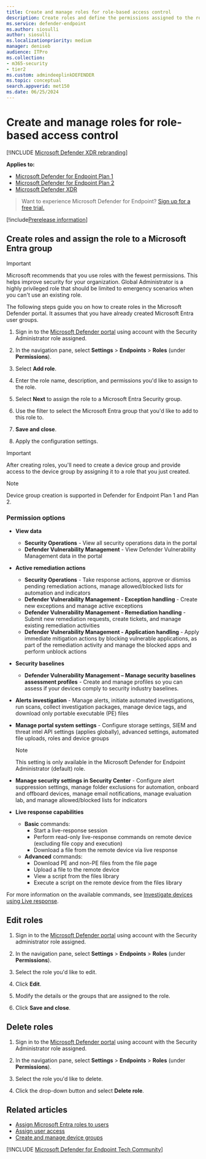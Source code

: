 ```yaml
---
title: Create and manage roles for role-based access control
description: Create roles and define the permissions assigned to the role as part of the role-based access control implementation in the Microsoft Defender XDR
ms.service: defender-endpoint
ms.author: siosulli
author: siosulli
ms.localizationpriority: medium
manager: deniseb
audience: ITPro
ms.collection: 
- m365-security
- tier2
ms.custom: admindeeplinkDEFENDER
ms.topic: conceptual
search.appverid: met150
ms.date: 06/25/2024
---
```


# Create and manage roles for role-based access control

[!INCLUDE [Microsoft Defender XDR rebranding](../includes/microsoft-defender.md)]

**Applies to:**

- [Microsoft Defender for Endpoint Plan 1](microsoft-defender-endpoint.md)
- [Microsoft Defender for Endpoint Plan 2](microsoft-defender-endpoint.md)
- [Microsoft Defender XDR](/defender-xdr)

> Want to experience Microsoft Defender for Endpoint? [Sign up for a free trial.](https://signup.microsoft.com/create-account/signup?products=7f379fee-c4f9-4278-b0a1-e4c8c2fcdf7e&ru=https://aka.ms/MDEp2OpenTrial?ocid=docs-wdatp-roles-abovefoldlink)

[!include[Prerelease information](../includes/prerelease.md)]

<a name='create-roles-and-assign-the-role-to-an-azure-active-directory-group'></a>

## Create roles and assign the role to a Microsoft Entra group

> [!IMPORTANT]
> Microsoft recommends that you use roles with the fewest permissions. This helps improve security for your organization. Global Administrator is a highly privileged role that should be limited to emergency scenarios when you can't use an existing role.

The following steps guide you on how to create roles in the Microsoft Defender portal. It assumes that you have already created Microsoft Entra user groups.

1. Sign in to the <a href="https://go.microsoft.com/fwlink/p/?linkid=2077139" target="_blank">Microsoft Defender portal</a> using account with the Security Administrator role assigned.

2. In the navigation pane, select **Settings** \> **Endpoints** \> **Roles** (under **Permissions**).

3. Select **Add role**.

4. Enter the role name, description, and permissions you'd like to assign to the role.

5. Select **Next** to assign the role to a Microsoft Entra Security group.

6. Use the filter to select the Microsoft Entra group that you'd like to add to this role to.

7. **Save and close**.

8. Apply the configuration settings.

> [!IMPORTANT]
> After creating roles, you'll need to create a device group and provide access to the device group by assigning it to a role that you just created.

> [!NOTE]
> Device group creation is supported in Defender for Endpoint Plan 1 and Plan 2.

### Permission options

- **View data**
  - **Security Operations** - View all security operations data in the portal
  - **Defender Vulnerability Management** - View Defender Vulnerability Management data in the portal

- **Active remediation actions**
  - **Security Operations** - Take response actions, approve or dismiss pending remediation actions, manage allowed/blocked lists for automation and indicators
  - **Defender Vulnerability Management - Exception handling** - Create new exceptions and manage active exceptions
  - **Defender Vulnerability Management - Remediation handling** - Submit new remediation requests, create tickets, and manage existing remediation activities
  - **Defender Vulnerability Management - Application handling** - Apply immediate mitigation actions by blocking vulnerable applications, as part of the remediation activity and manage the blocked apps and perform unblock actions

- **Security baselines**
  - **Defender Vulnerability Management – Manage security baselines assessment profiles** - Create and manage profiles so you can assess if your devices comply to security industry baselines.

- **Alerts investigation** - Manage alerts, initiate automated investigations, run scans, collect investigation packages, manage device tags, and download only portable executable (PE) files

- **Manage portal system settings** - Configure storage settings, SIEM and threat intel API settings (applies globally), advanced settings, automated file uploads, roles and device groups

    > [!NOTE]
    > This setting is only available in the Microsoft Defender for Endpoint Administrator (default) role.

- **Manage security settings in Security Center** - Configure alert suppression settings, manage folder exclusions for automation, onboard and offboard devices, manage email notifications, manage evaluation lab, and manage allowed/blocked lists for indicators

- **Live response capabilities**
  - **Basic** commands:
    - Start a live-response session
    - Perform read-only live-response commands on remote device (excluding file copy and execution)
    - Download a file from the remote device via live response
  - **Advanced** commands:
    - Download PE and non-PE files from the file page
    - Upload a file to the remote device
    - View a script from the files library
    - Execute a script on the remote device from the files library

For more information on the available commands, see [Investigate devices using Live response](live-response.md).

## Edit roles

1. Sign in to the <a href="https://go.microsoft.com/fwlink/p/?linkid=2077139" target="_blank">Microsoft Defender portal</a> using account with the Security administrator role assigned.

2. In the navigation pane, select **Settings** \> **Endpoints** \> **Roles** (under **Permissions**).

3. Select the role you'd like to edit.

4. Click **Edit**.

5. Modify the details or the groups that are assigned to the role.

6. Click **Save and close**.

## Delete roles

1. Sign in to the <a href="https://go.microsoft.com/fwlink/p/?linkid=2077139" target="_blank">Microsoft Defender portal</a> using account with the Security Administrator role assigned.

2. In the navigation pane, select **Settings** \> **Endpoints** \> **Roles** (under **Permissions**).

3. Select the role you'd like to delete.

4. Click the drop-down button and select **Delete role**.

## Related articles

- [Assign Microsoft Entra roles to users](/entra/identity/role-based-access-control/manage-roles-portal)
- [Assign user access](assign-portal-access.md)
- [Create and manage device groups](machine-groups.md)

[!INCLUDE [Microsoft Defender for Endpoint Tech Community](../includes/defender-mde-techcommunity.md)]
